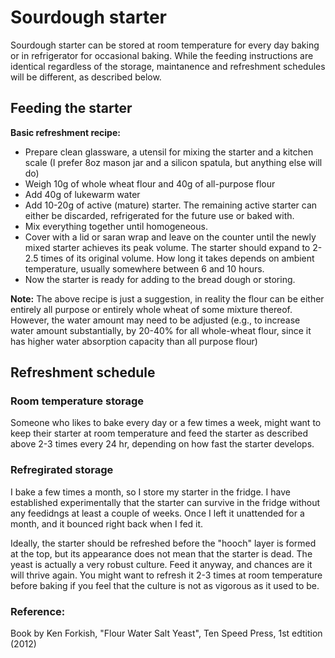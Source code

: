 # Sourdough starter

Sourdough starter can be stored at room temperature for every day baking or in refrigerator for occasional baking. While the feeding instructions are identical regardless of the storage, maintanence and refreshment schedules will be different, as described below.

## Feeding the starter

**Basic refreshment recipe:**
- Prepare clean glassware, a utensil for mixing the starter and a kitchen scale (I prefer 8oz mason jar and a silicon spatula, but anything else will do)
- Weigh 10g of whole wheat flour and 40g of all-purpose flour
- Add 40g of lukewarm water
- Add 10-20g of active (mature) starter. The remaining active starter can either be discarded, refrigerated for the future use or baked with.
- Mix everything together until homogeneous.
- Cover with a lid or saran wrap and leave on the counter until the newly mixed starter achieves its peak volume. The starter should expand to 2-2.5 times of its original volume. How long it takes depends on ambient temperature, usually somewhere between 6 and 10 hours.
- Now the starter is ready for adding to the bread dough or storing.

**Note:** The above recipe is just a suggestion, in reality the flour can be either entirely all purpose or entirely whole wheat of some mixture thereof. However, the water amount may need to be adjusted (e.g., to increase water amount substantially, by 20-40% for all whole-wheat flour, since it has higher water absorption capacity than all purpose flour)

## Refreshment schedule

### Room temperature storage
Someone who likes to bake every day or a few times a week, might want to keep their starter at room temperature and feed the starter as described above 2-3 times every 24 hr, depending on how fast the starter develops.

### Refregirated storage
I bake a few times a month, so I store my starter in the fridge. I have established experimentally that the starter can survive in the fridge without any feedidngs at least a couple of weeks. Once I left it unattended for a month, and it bounced right back when I fed it.

Ideally, the starter should be refreshed before the "hooch" layer is formed at the top, but its appearance does not mean that the starter is dead. The yeast is actually a very robust culture. Feed it anyway, and chances are it will thrive again. You might want to refresh it 2-3 times at room temperature before baking if you feel that the culture is not as vigorous as it used to be.


### Reference:

Book by Ken Forkish, "Flour Water Salt Yeast", Ten Speed Press, 1st edtition (2012)